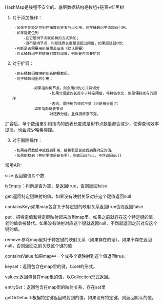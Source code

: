 HashMap是线程不安全的。底层数据结构是数组+链表+红黑树
1. 对于添加操作：

        -如果不能能定位到在桶数组链表节点引用，则在桶数组中添加该引用。
        -如果能定位到
            -且它是树节点就用树的方式添加;
            -但不是树节点，判断链表长度是否超过阈值，如果超过就树化
        -判断是否需要用新值覆盖旧值（默认需要）
        -对比桶数组中的键值对数和阈值，判断是否需要扩容
2. 对于扩容：

        -原有桶数组被映射到新的桶数组。
        -对于桶数组里的引用：

                -如果指向树节点，则会用树的方式将切分
                        -如果分组后的长度小于特定阈值，将树链表化，但是保持原有的顺序
                        -否则，保持树的模式不变（只是被分组了）
                -如果指向链表节点
                        对链表分组，且保持原序不变。
扩容后，单个数组里引用指向的链表长度或是树节点数量都会减少，使得查询效率提高，也会减少哈希碰撞。

3. 对于删除操作：

        -如果在桶数组中能找到引用，接着看是否能找到键对应的值。
        -如果能找到（在树里或是链表里），则返回该节点，不然返回null


常用API:

size:返回健值对个数

isEmpty：判断是否为空，是返回true，否则返回false

get:返回特定键映射的值。如果没有映射关系对应这个键值返回null

containsKey:如果map包含关于特定键的映射关系返回true否则返回false

put：把特定值和特定键映射起来放到map里，如果之前就存在这个特定键的值，老的值会被替代。如果没有映射对应这个键就返回null，不然就返回之前对应这个键的值。

remove:移除map里对于特定键的映射关系（如果存在的话）。如果不存在返回null，否则返回之前关联这个键的值

containsValue:如果map中一个或多个键映射到这个值返回true。

keyset：返回包含在map里的键，以set的形式。

values:返回包含在map里的值，以Collection形式返回。

entrySet：返回包含在map里的映射关系，存在set里

getOrDefault:根据特定键返回映射到的值，如果没有特定键，则返回默认的值。
